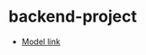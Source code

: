 # backend-project

- [Model link](https://app.eraser.io/workspace/YtPqZ1VogxGy1jzIDkzj?origin=share)

